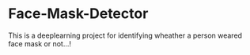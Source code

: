 # Face-Mask-Detector
This is a deeplearning project for identifying wheather a person weared face mask or not...!

